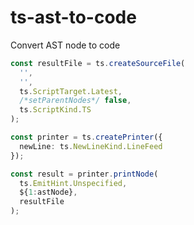 # ts-ast-to-code

Convert AST node to code

```typescript
const resultFile = ts.createSourceFile(
  '',
  '',
  ts.ScriptTarget.Latest,
  /*setParentNodes*/ false,
  ts.ScriptKind.TS
);

const printer = ts.createPrinter({
  newLine: ts.NewLineKind.LineFeed
});

const result = printer.printNode(
  ts.EmitHint.Unspecified,
  ${1:astNode},
  resultFile
);
```
